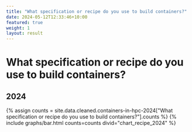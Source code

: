 ```yaml
---
title: "What specification or recipe do you use to build containers?"
date: 2024-05-12T12:33:46+10:00
featured: true
weight: 1
layout: result
---
```


# What specification or recipe do you use to build containers?

## 2024

{% assign counts = site.data.cleaned.containers-in-hpc-2024["What specification or recipe do you use to build containers?"].counts %}
{% include graphs/bar.html counts=counts divid="chart_recipe_2024" %}

